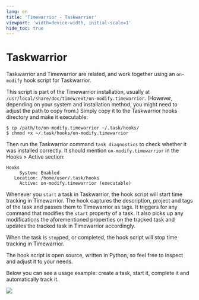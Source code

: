 ```yaml
---
lang: en
title: 'Timewarrior - Taskwarrior'
viewport: 'width=device-width, initial-scale=1'
hide_toc: true
---
```


# Taskwarrior

Taskwarrior and Timewarrior are related, and work together using an `on-modify` hook script for Taskwarrior.

This script is part of the Timewarrior installation, usually at `/usr/local/share/doc/timew/ext/on-modify.timewarrior`.
(However, depending on your system and installation method, you might need to adjust the path to copy from.)
Simply copy it to the Taskwarrior hooks directory and make it executable:

```
$ cp /path/to/on-modify.timewarrior ~/.task/hooks/
$ chmod +x ~/.task/hooks/on-modify.timewarrior
```

Then run the Taskwarrior command `task diagnostics` to check whether it was installed correctly.
It should mention `on-modify.timewarrior` in the Hooks > Active section:

```
Hooks
     System: Enabled
   Location: /home/user/.task/hooks
     Active: on-modify.timewarrior (executable)
```

Whenever you `start` a task in Taskwarrior, the hook script will start time tracking in Timewarrior.
The hook captures the description, project and tags of the task and passes them to Timewarrior as tags.
It triggers for any command that modifies the `start` property of a task.
It also picks up any modifications the aforementioned properties on the tracked task and updates the tracked task in Timewarrior accordingly.

When the task is `stop`ped, or completed, the hook script will stop time tracking in Timewarrior.

The hook script is open source, written in Python, so feel free to inspect and adjust it to your needs.

Below you can see a usage example: create a task, start it, complete it and automatically track it.

![](/images/taskwarrior-on-modify-hook-example.png)
